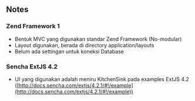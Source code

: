## Notes ##

### Zend Framework 1 ###
- Bentuk MVC yang digunakan standar Zend Framework (No-modular)
- Layout digunakan, berada di directory application/layouts
- Belum ada settingan untuk koneksi Database

### Sencha ExtJS 4.2 ###
- UI yang digunakan adalah meniru KitchenSink pada examples ExtJS 4.2 ([http://docs.sencha.com/extjs/4.2.1/#!/example](http://docs.sencha.com/extjs/4.2.1/#!/example))
